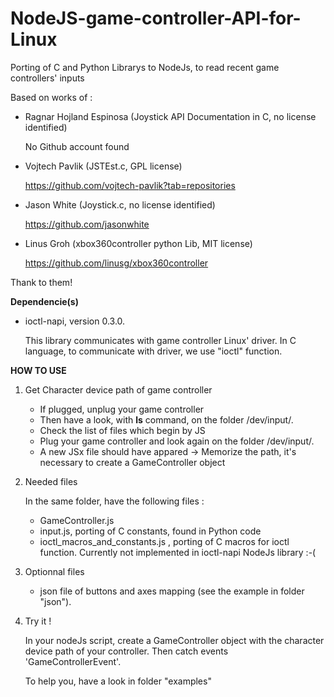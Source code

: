 # NodeJS-game-controller-API-for-Linux
Porting of C and Python Librarys to NodeJs, to read recent game controllers' inputs

Based on works of :
- Ragnar Hojland Espinosa (Joystick API Documentation in C, no license identified)	

	No Github account found

- Vojtech Pavlik (JSTEst.c, GPL license)

	https://github.com/vojtech-pavlik?tab=repositories
 
- Jason White (Joystick.c, no license identified)  

	https://github.com/jasonwhite

- Linus Groh (xbox360controller python Lib, MIT license)

	https://github.com/linusg/xbox360controller

Thank to them!

**Dependencie(s)**

- ioctl-napi, version 0.3.0.
	
	This library communicates with game controller Linux' driver. In C language, to communicate with driver, we use "ioctl" function.


**HOW TO USE**



1) Get Character device path of game controller

 	- If plugged, unplug your game controller
  	- Then have a look, with **ls** command, on the folder /dev/input/.
	- Check the list of files which begin by JS
 	- Plug your game controller and look again on the folder /dev/input/.
  	- A new JSx file should have appared -> Memorize the path, it's necessary to create a GameController object
	

2) Needed files

	In the same folder, have the following files :
	- GameController.js
	- input.js, porting of C constants, found in Python code
	- ioctl_macros_and_constants.js , porting of C macros for ioctl function. Currently not implemented in ioctl-napi NodeJs library :-(

3) Optionnal files
   	
	- json file of buttons and axes mapping (see the example in folder "json").
     
4) Try it !

	In your nodeJs script, create a GameController object with the character device path of your controller. Then catch events 'GameControllerEvent'.

	To help you, have a look in folder "examples"

